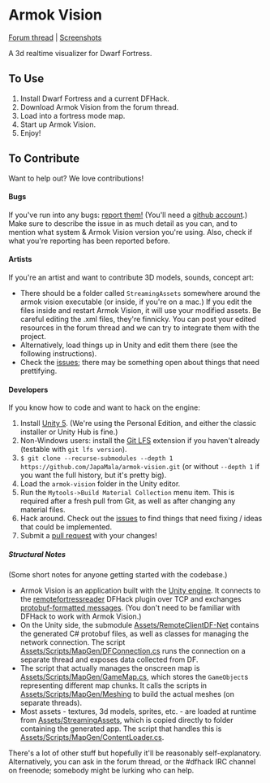 Armok Vision
============

[Forum thread](http://www.bay12forums.com/smf/index.php?topic=146473) | [Screenshots](http://imgur.com/a/bPmeo)

A 3d realtime visualizer for Dwarf Fortress. 

## To Use

1. Install Dwarf Fortress and a current DFHack.
2. Download Armok Vision from the forum thread.
3. Load into a fortress mode map.
4. Start up Armok Vision.
5. Enjoy!

## To Contribute

Want to help out? We love contributions!

#### Bugs
If you've run into any bugs: [report them!](https://github.com/JapaMala/armok-vision/issues) (You'll need a [github account](https://github.com/).) Make sure to describe the issue in as much detail as you can, and to mention what system & Armok Vision version you're using. Also, check if what you're reporting has been reported before.

#### Artists
If you're an artist and want to contribute 3D models, sounds, concept art:

- There should be a folder called `StreamingAssets` somewhere around the armok vision executable (or inside, if you're on a mac.) If you edit the files inside and restart Armok Vision, it will use your modified assets. Be careful editing the .xml files, they're finnicky. You can post your edited resources in the forum thread and we can try to integrate them with the project.
- Alternatively, load things up in Unity and edit them there (see the following instructions).
- Check the [issues](https://github.com/JapaMala/armok-vision/issues); there may be something open about things that need prettifying.

#### Developers
If you know how to code and want to hack on the engine:

1. Install [Unity 5](http://unity3d.com/get-unity). (We're using the Personal Edition, and either the classic installer or Unity Hub is fine.)
2. Non-Windows users: install the [Git LFS](https://git-lfs.github.com/) extension if you haven't already (testable with `git lfs version`).
3. `$ git clone --recurse-submodules --depth 1 https://github.com/JapaMala/armok-vision.git` (or without `--depth 1` if you want the full history, but it's pretty big).
4. Load the `armok-vision` folder in the Unity editor.
5. Run the `Mytools->Build Material Collection` menu item. This is required after a fresh pull from Git, as well as after changing any material files. 
6. Hack around. Check out the [issues](https://github.com/JapaMala/armok-vision/issues) to find things that need fixing / ideas that could be implemented.
7. Submit a [pull request](https://github.com/JapaMala/armok-vision/pulls) with your changes!

##### Structural Notes
(Some short notes for anyone getting started with the codebase.)

- Armok Vision is an application built with the [Unity engine](https://unity3d.com/). It connects to the [remotefortressreader](https://github.com/DFHack/dfhack/blob/master/plugins/remotefortressreader.cpp) DFHack plugin over TCP and exchanges [protobuf-formatted messages](https://github.com/DFHack/dfhack/blob/master/plugins/proto/RemoteFortressReader.proto). (You don't need to be familiar with DFHack to work with Armok Vision.)
- On the Unity side, the submodule [Assets/RemoteClientDF-Net](https://github.com/JapaMala/armok-vision/tree/master/Assets) contains the generated C# protobuf files, as well as classes for managing the network connection. The script [Assets/Scripts/MapGen/DFConnection.cs](https://github.com/JapaMala/armok-vision/blob/master/Assets/Scripts/MapGen/DFConnection.cs) runs the connection on a separate thread and exposes data collected from DF.
- The script that actually manages the onscreen map is [Assets/Scripts/MapGen/GameMap.cs](https://github.com/JapaMala/armok-vision/blob/master/Assets/Scripts/MapGen/GameMap.cs), which stores the `GameObject`s representing different map chunks. It calls the scripts in [Assets/Scripts/MapGen/Meshing](https://github.com/JapaMala/armok-vision/tree/master/Assets/Scripts/MapGen/Meshing) to build the actual meshes (on separate threads).
- Most assets - textures, 3d models, sprites, etc. - are loaded at runtime from [Assets/StreamingAssets](https://github.com/JapaMala/armok-vision/tree/master/Assets/StreamingAssets), which is copied directly to folder containing the generated app. The script that handles this is [Assets/Scripts/MapGen/ContentLoader.cs](https://github.com/JapaMala/armok-vision/blob/master/Assets/Scripts/MapGen/ContentLoader.cs).

There's a lot of other stuff but hopefully it'll be reasonably self-explanatory. Alternatively, you can ask in the forum thread, or the #dfhack IRC channel on freenode; somebody might be lurking who can help.
